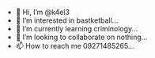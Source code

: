 - 👋 Hi, I’m @k4el3
- 👀 I’m interested in bastketball...
- 🌱 I’m currently learning criminology...
- 💞️ I’m looking to collaborate on nothing...
- 📫 How to reach me 09271485265...


<!---
k4el3/k4el3 is a ✨ special ✨ repository because its `README.md` (this file) appears on your GitHub profile.
You can click the Preview link to take a look at your changes.
--->
